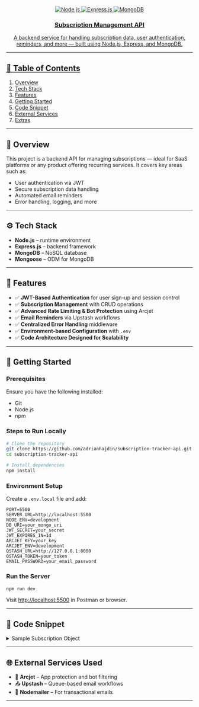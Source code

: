 
<div align="center">
  <br />
    <a href="https://youtu.be/rOpEN1JDaD0?si=WfOjLV57WfR9x6QK" target="_blank"/a>
  <br />

  <div>
    <img src="https://img.shields.io/badge/node.js-339933?style=for-the-badge&logo=Node.js&logoColor=white" alt="Node.js" />
    <img src="https://img.shields.io/badge/express.js-000000?style=for-the-badge&logo=express&logoColor=white" alt="Express.js" />
    <img src="https://img.shields.io/badge/mongodb-13aa52?style=for-the-badge&logo=mongodb&logoColor=white" alt="MongoDB" />
  </div>

  <h3 align="center">Subscription Management API</h3>

  <div align="center">
    A backend service for handling subscription data, user authentication, reminders, and more — built using Node.js, Express, and MongoDB.
  </div>
</div>

---

## 📌 Table of Contents

1. [Overview](#overview)
2. [Tech Stack](#tech-stack)
3. [Features](#features)
4. [Getting Started](#getting-started)
5. [Code Snippet](#code-snippet)
6. [External Services](#external-services)
7. [Extras](#extras)

---

## 🤖 Overview

This project is a backend API for managing subscriptions — ideal for SaaS platforms or any product offering recurring services. It covers key areas such as:

- User authentication via JWT
- Secure subscription data handling
- Automated email reminders
- Error handling, logging, and more



---

## ⚙️ Tech Stack

- **Node.js** – runtime environment  
- **Express.js** – backend framework  
- **MongoDB** – NoSQL database  
- **Mongoose** – ODM for MongoDB

---

## 🔋 Features

- ✅ **JWT-Based Authentication** for user sign-up and session control  
- ✅ **Subscription Management** with CRUD operations  
- ✅ **Advanced Rate Limiting & Bot Protection** using Arcjet  
- ✅ **Email Reminders** via Upstash workflows  
- ✅ **Centralized Error Handling** middleware  
- ✅ **Environment-based Configuration** with `.env`  
- ✅ **Code Architecture Designed for Scalability**

---

## 🚀 Getting Started

### Prerequisites

Ensure you have the following installed:

- Git  
- Node.js  
- npm  

### Steps to Run Locally

```bash
# Clone the repository
git clone https://github.com/adrianhajdin/subscription-tracker-api.git
cd subscription-tracker-api

# Install dependencies
npm install
````

### Environment Setup

Create a `.env.local` file and add:

```env
PORT=5500
SERVER_URL=http://localhost:5500
NODE_ENV=development
DB_URI=your_mongo_uri
JWT_SECRET=your_secret
JWT_EXPIRES_IN=1d
ARCJET_KEY=your_key
ARCJET_ENV=development
QSTASH_URL=http://127.0.0.1:8080
QSTASH_TOKEN=your_token
EMAIL_PASSWORD=your_email_password
```

### Run the Server

```bash
npm run dev
```

Visit [http://localhost:5500](http://localhost:5500) in Postman or browser.

---

## 🧩 Code Snippet

<details>
<summary>Sample Subscription Object</summary>

```json
{
  "name": "JavaScript Mastery Elite Membership",
  "price": 139.00,
  "currency": "USD",
  "frequency": "monthly",
  "category": "Entertainment",
  "startDate": "2025-01-20T00:00:00.000Z",
  "paymentMethod": "Credit Card"
}
```

</details>

---

## 🌐 External Services Used

* 🔐 **Arcjet** – App protection and bot filtering
* 📤 **Upstash** – Queue-based email workflows
* 📧 **Nodemailer** – For transactional emails

---

